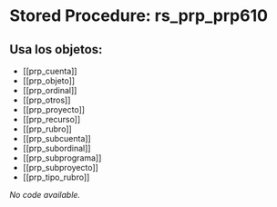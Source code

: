 # Stored Procedure: rs_prp_prp610

## Usa los objetos:
- [[prp_cuenta]]
- [[prp_objeto]]
- [[prp_ordinal]]
- [[prp_otros]]
- [[prp_proyecto]]
- [[prp_recurso]]
- [[prp_rubro]]
- [[prp_subcuenta]]
- [[prp_subordinal]]
- [[prp_subprograma]]
- [[prp_subproyecto]]
- [[prp_tipo_rubro]]

*No code available.*

